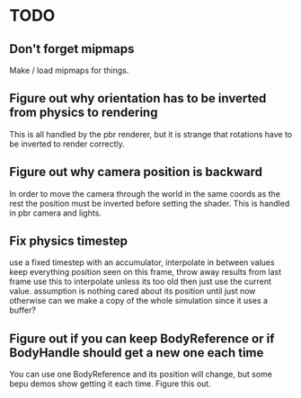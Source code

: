 # TODO

## Don't forget mipmaps
Make / load mipmaps for things.

## Figure out why orientation has to be inverted from physics to rendering
This is all handled by the pbr renderer, but it is strange that rotations have to be inverted to render correctly.

## Figure out why camera position is backward
In order to move the camera through the world in the same coords as the rest the position must be inverted before setting the shader. This is
handled in pbr camera and lights.

## Fix physics timestep
use a fixed timestep with an accumulator, interpolate in between values
keep everything position seen on this frame, throw away results from last frame use this to interpolate unless its too old then just use the current value. assumption is nothing cared about its position until just now
otherwise can we make a copy of the whole simulation since it uses a buffer?

## Figure out if you can keep BodyReference or if BodyHandle should get a new one each time
You can use one BodyReference and its position will change, but some bepu demos show getting it each time. Figure this out.